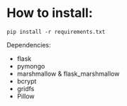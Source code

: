 # How to install:

```
pip install -r requirements.txt
```

Dependencies:

<ul>
<li>flask</li>
<li>pymongo</li>
<li>marshmallow & flask_marshmallow</li>
<li>bcrypt</li>
<li>gridfs</li>
<li>Pillow</li>

</ul>
